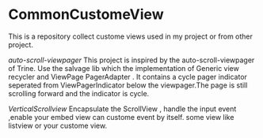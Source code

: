 CommonCustomeView
=================

This is a repository collect custome views used in my project or  from other project.

*auto-scroll-viewpager*
This project is inspired by the auto-scroll-viewpager of Trine. Use the salvage lib which the implementation of Generic view recycler and ViewPage PagerAdapter .
It contains a cycle pager indicator seperated from ViewPagerIndicator below the viewpager.The page is still scrolling forward and the indicator is cycle.

*VerticalScrollview*
Encapsulate the ScrollView , handle the input event ,enable your embed view can custome event by itself.
some view like listview or your custome view.